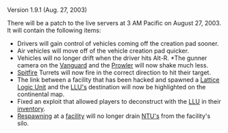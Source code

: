 Version 1.9.1 (Aug. 27, 2003)

There will be a patch to the live servers at 3 AM Pacific on August 27, 2003. It
will contain the following items:

- Drivers will gain control of vehicles coming off the creation pad sooner.
- Air vehicles will move off of the vehicle creation pad quicker.
- Vehicles will no longer drift when the driver hits Alt-R. \*The gunner camera
  on the [Vanguard](../vehicles/Vanguard.md) and the [Prowler](../vehicles/Prowler.md) will now shake
  much less.
- [Spitfire](../weapons/Adaptive_Construction_Engine.md#spitfire-turret) Turrets will now fire in the correct direction to hit
  their target.
- The link between a facility that has been hacked and spawned a
  [Lattice Logic Unit](../terminology/Lattice_Logic_Unit.md) and the
  [LLU's](../terminology/Lattice_Logic_Unit.md) destination will now be
  highlighted on the continental map.
- Fixed an exploit that allowed players to deconstruct with the
  [LLU](../terminology/Lattice_Logic_Unit.md) in their
  [inventory](../terminology/Inventory.md).
- [Respawning](../terminology/Respawn.md) at a [facility](../locations/Facilities.md) will no longer drain
  [NTU's](../items/NTU.md) from the facility's silo.



